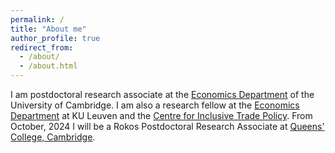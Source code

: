 ```yaml
---
permalink: /
title: "About me"       
author_profile: true
redirect_from: 
  - /about/
  - /about.html
---
```


I am postdoctoral research associate at the [Economics Department](https://www.econ.cam.ac.uk/) of the University of Cambridge. I am also a research fellow at the [Economics Department](https://feb.kuleuven.be/research/economics/ces/economicsleuven) at KU Leuven and the [Centre for Inclusive Trade Policy](https://citp.ac.uk/). From October, 2024 I will be a Rokos Postdoctoral Research Associate at [Queens' College, Cambridge](https://www.queens.cam.ac.uk/). 
